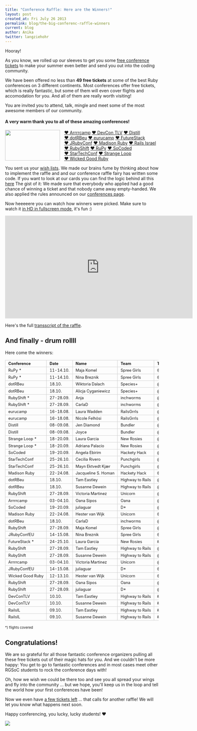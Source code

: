 ```yaml
---
title: "Conference Raffle: Here are the Winners!"
layout: post
created_at: Fri July 26 2013
permalink: blog/the-big-conferenc-raffle-winners
current: blog
author: Anika
twitter: langziehohr
---
```


<style>
  table {
    width: 100%;
    border-collapse: collapse;
  }
  th, td {
    width: 19%;
    text-align: left;
    border: 1px solid #ccc;
    padding: 0.25em 0.75em;
    font-size: 0.8em;
    white-space: nowrap;
  }
  th:nth-of-type(4), td:nth-of-type(4) {
    width: 24%;
  }
  .thanks img {
    margin-right: 1em;
  }
  .thanks a {
    white-space: nowrap;
  }
</style>

Hooray!

As you know, we rolled up our sleeves to get you some
[free conference tickets](http://railsgirlssummerofcode.org/conferences/) to make your summer even better and send you out into the
coding community.

We have been offered no less than **49 free tickets** at some of the best Ruby
conferences on 3 different continents. Most conferences offer free
tickets, which is really fantastic, but some of them will even cover flights
and accomodation for you. And all of them are really worth visiting!

You are invited you to attend, talk, mingle and meet some of the most awesome
members of our community.

#### A very warm thank you to all of these amazing conferences!

<p class="thanks">
  <img src="http://i717.photobucket.com/albums/ww173/prestonjjrtr/Thanks/thanks.gif" align="left" width="180" height="100">
  <a href="http://2013.arrrrcamp.be/">            &hearts; Arrrrcamp</a>
  <a href="http://devcon-oct13.events.co.il/">    &hearts; DevCon TLV</a>
  <a href="https://distill.engineyard.com/">      &hearts; Distill</a>
  <a href="http://www.dotrb.eu/">                 &hearts; dotRBeu</a>
  <a href="http://2013.eurucamp.org/">            &hearts; eurucamp</a>
  <a href="http://futurestack.io/">               &hearts; FutureStack</a>
  <a href="http://2013.jrubyconf.eu">             &hearts; JRubyConf</a>
  <a href="http://madisonruby.org/">              &hearts; Madison Ruby</a>
  <a href="http://railsisrael2013.events.co.il/"> &hearts; Rails Israel</a>
  <a href="http://rubyshift.org/">                &hearts; RubyShift</a>
  <a href="http://13.rupy.eu/">                   &hearts; RuPy</a>
  <a href="http://socoded.com/">                  &hearts; SoCoded</a>
  <a href="http://www.startechconf.com/">         &hearts; StarTechConf</a>
  <a href="https://thestrangeloop.com/">          &hearts; Strange Loop</a>
  <a href="http://wickedgoodruby.com/">           &hearts; Wicked Good Ruby</a>
</p>

You sent us your [wish lists](https://twitter.com/search?q=rgsocconfs&src=typd).
We made our brains fume by thinking about how to implement the raffle and and our
conference raffle fairy has written some code.  If you want to look at our
cards you can find the logic behind all this
[here](https://github.com/rails-girls-summer-of-code/rgsoc-teams/blob/master/lib/confs.rb)
The gist of it: We made sure that everybody who applied had a good chance of winning a ticket and that 
nobody came away empty-handed. We also applied the rules announced on our
[conferences page](http://railsgirlssummerofcode.org/conferences).

Now heeeeere you can watch how winners were picked. Make sure to watch it
[in HD in fullscreen mode](https://vimeo.com/71424538),
it's fun :)

<iframe src="http://player.vimeo.com/video/71424538" width="615" height="336" frameborder="0" allowFullScreen="allowFullScreen">
</iframe>

Here's the full [transscript of the raffle](https://gist.github.com/svenfuchs/e557df65a033367030c9).

## And finally - drum rollll

Here come the winners:

| Conference        | Date      | Name                | Team             | Twitter          |
| ----------------- | --------- | ------------------- | -----------------| ---------------- |
| RuPy \*           | 11-14.10. | Maja Komel          | Spree Girls      | @RuPy            |
| RuPy \*           | 11-14.10. | Nina Breznik        | Spree Girls      | @RuPy            |
| dotRBeu           | 18.10.    | Wiktoria Dalach     | Species+         | @dotRBeu         |
| dotRBeu           | 18.10.    | Alicja Cyganiewicz  | Species+         | @dotRBeu         |
| RubyShift \*      | 27-28.09. | Anja                | inchworms        | @rubyshift       |
| RubyShift \*      | 27-28.09. | CarlaD              | inchworms        | @rubyshift       |
| eurucamp          | 16-18.08. | Laura Wadden        | RailsGrrls       | @eurucamp        |
| eurucamp          | 16-18.08. | Nicole Felhösi      | RailsGrrls       | @eurucamp        |
| Distill           | 08-09.08. | Jen Diamond         | Bundler          | @distill         |
| Distill           | 08-09.08. | Joyce               | Bundler          | @distill         |
| Strange Loop \*   | 18-20.09. | Laura Garcia        | New Rosies       | @strangeloop_stl |
| Strange Loop \*   | 18-20.09. | Adriana Palacio     | New Rosies       | @strangeloop_stl |
| SoCoded           | 19-20.09. | Angela Ebirim       | Hackety Hack     | @socodedconf     |
| StarTechConf      | 25-26.10. | Cecilia Rivero      | Punchgirls       | @startechconf    |
| StarTechConf      | 25-26.10. | Mayn Ektvedt Kjær   | Punchgirls       | @startechconf    |
| Madison Ruby      | 22-24.08. | Jacqueline S. Homan | Hackety Hack     | @MadisonRuby     |
| dotRBeu           | 18.10.    | Tam Eastley         | Highway to Rails | @dotRBeu         |
| dotRBeu           | 18.10.    | Susanne Dewein      | Highway to Rails | @dotRBeu         |
| RubyShift         | 27-28.09. | Victoria Martinez   | Unicorn          | @rubyshift       |
| Arrrrcamp         | 03-04.10. | Oana Sipos          | Oana             | @arrrrcamp       |
| SoCoded           | 19-20.09. | juliaguar           | D\*              | @socodedconf     |
| Madison Ruby      | 22-24.08. | Hester van Wijk     | Unicorn          | @MadisonRuby     |
| dotRBeu           | 18.10.    | CarlaD              | inchworms        | @dotRBeu         |
| RubyShift         | 27-28.09. | Maja Komel          | Spree Girls      | @rubyshift       |
| JRubyConfEU       | 14-15.08. | Nina Breznik        | Spree Girls      | @JRubyConfEU     |
| FutureStack \*    | 24-25.10. | Laura Garcia        | New Rosies       | #futurestack     |
| RubyShift         | 27-28.09. | Tam Eastley         | Highway to Rails | @rubyshift       |
| RubyShift         | 27-28.09. | Susanne Dewein      | Highway to Rails | @rubyshift       |
| Arrrrcamp         | 03-04.10. | Victoria Martinez   | Unicorn          | @arrrrcamp       |
| JRubyConfEU       | 14-15.08. | juliaguar           | D\*              | @JRubyConfEU     |
| Wicked Good Ruby  | 12-13.10. | Hester van Wijk     | Unicorn          | @WickedGoodRuby  |
| RubyShift         | 27-28.09. | Oana Sipos          | Oana             | @rubyshift       |
| RubyShift         | 27-28.09. | juliaguar           | D\*              | @rubyshift       |
| DevConTLV         | 10.10.    | Tam Eastley         | Highway to Rails | #DevconTLV       |
| DevConTLV         | 10.10.    | Susanne Dewein      | Highway to Rails | #DevconTLV       |
| RailsIL           | 09.10.    | Tam Eastley         | Highway to Rails | #RailsIL         |
| RailsIL           | 09.10.    | Susanne Dewein      | Highway to Rails | #RailsIL         |

<p style="font-size: 0.8em;">&#42;) flights covered</p>

## Congratulations!

We are so grateful for all those fantastic conference organizers pulling all
these free tickets out of their magic hats for you. And we couldn't be more
happy: You get to go to fantastic conferences and in most cases 
meet other RGSoC students to rock the conference days with!

Oh, how we wish we could be there too and see you all spread your wings and
fly into the community ... but we hope, you'll keep us in the loop and tell
the world how your first conferences have been!

Now we even have
[a few tickets left](https://gist.github.com/svenfuchs/da286e31644172928958) ...
that calls for another raffle! We will let you know what happens next soon.

Happy conferencing, you lucky, lucky students! &hearts;

![](http://s3.favim.com/orig/40/caroo-cat-cats-computer-cute-Favim.com-337157.jpg)

